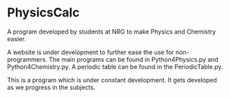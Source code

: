 # PhysicsCalc
A program developed by students at NRG to make Physics and Chemistry easier.

A website is under development to further ease the use for non-programmers. The main programs can be found in Python4Physics.py and Python4Chemistry.py. A periodic table can be found in the PeriodicTable.py.

This is a program which is under constant development. It gets developed as we progress in the subjects.